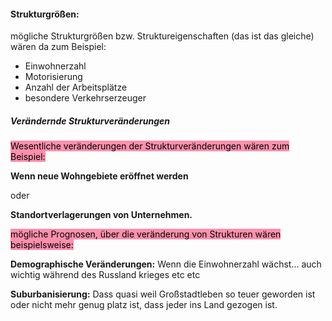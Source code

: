 #### Strukturgrößen:
mögliche Strukturgrößen bzw. Struktureigenschaften (das ist das gleiche) wären da zum Beispiel:

- Einwohnerzahl
- Motorisierung
- Anzahl der Arbeitsplätze
- besondere Verkehrserzeuger

##### Verändernde Strukturveränderungen
<mark style="background: #FF5582A6;">Wesentliche veränderungen der Strukturveränderungen wären zum Beispiel:</mark>

**Wenn neue Wohngebiete eröffnet werden**

oder

**Standortverlagerungen von Unternehmen.**

<mark style="background: #FF5582A6;">mögliche Prognosen, über die veränderung von Strukturen wären beispielsweise:</mark>

**Demographische Veränderungen:** Wenn die Einwohnerzahl wächst... auch wichtig während des Russland krieges etc etc

**Suburbanisierung:** Dass quasi weil Großstadtleben so teuer geworden ist oder nicht mehr genug platz ist, dass jeder ins Land gezogen ist.



